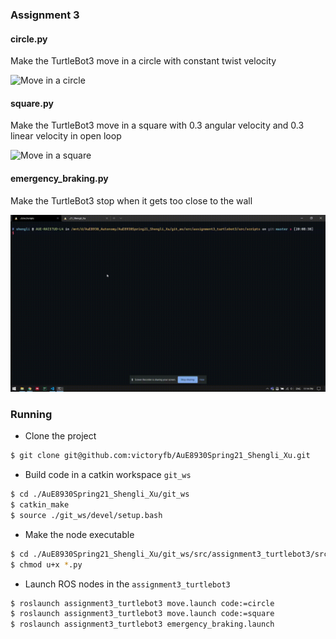### Assignment 3

#### circle.py

Make the TurtleBot3 move in a circle with constant twist velocity

![Move in a circle](./screenshots/TurtleBot3_move_in_circle.gif)

#### square.py

Make the TurtleBot3 move in a square with 0.3 angular velocity and 0.3 linear velocity in open loop

![Move in a square](./screenshots/TurtleBot3_move_in_square.gif)

#### emergency_braking.py

Make the TurtleBot3 stop when it gets too close to the wall

![Emergency brake](./screenshots/emergency_braking.gif)

### Running

- Clone the project

```bash
$ git clone git@github.com:victoryfb/AuE8930Spring21_Shengli_Xu.git
```

- Build code in a catkin workspace `git_ws`

```bash
$ cd ./AuE8930Spring21_Shengli_Xu/git_ws
$ catkin_make
$ source ./git_ws/devel/setup.bash
```

- Make the node executable

```bash
$ cd ./AuE8930Spring21_Shengli_Xu/git_ws/src/assignment3_turtlebot3/src/srcipts
$ chmod u+x *.py
```

- Launch ROS nodes in the `assignment3_turtlebot3`

```bash
$ roslaunch assignment3_turtlebot3 move.launch code:=circle
$ roslaunch assignment3_turtlebot3 move.launch code:=square
$ roslaunch assignment3_turtlebot3 emergency_braking.launch
```
